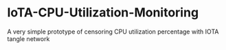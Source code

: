 # IoTA-CPU-Utilization-Monitoring
A very simple prototype of censoring CPU utilization percentage with IOTA tangle network
